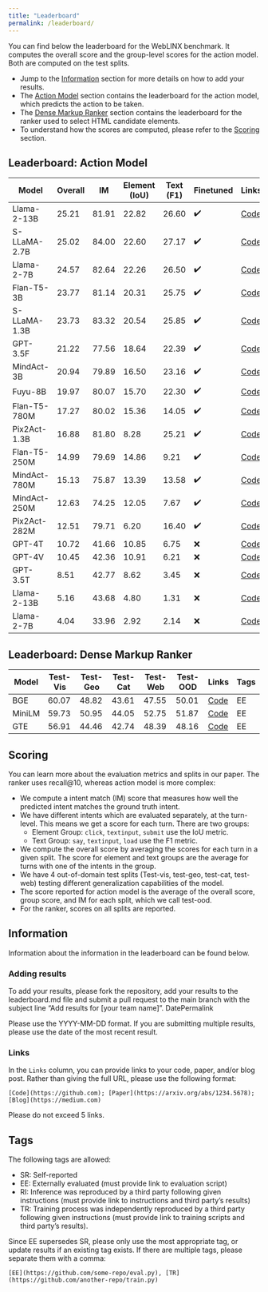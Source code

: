 ```yaml
---
title: "Leaderboard"
permalink: /leaderboard/
---
```


You can find below the leaderboard for the WebLINX benchmark. It computes the overall score and the group-level scores for the action model. Both are computed on the test splits.

* Jump to the [Information](#information) section for more details on how to add your results.
* The [Action Model](#leaderboard-action-model) section contains the leaderboard for the action model, which predicts the action to be taken.
* The [Dense Markup Ranker](#leaderboard-dense-markup-ranker) section contains the leaderboard for the ranker used to select HTML candidate elements.
* To understand how the scores are computed, please refer to the [Scoring](#scoring) section.

## Leaderboard: Action Model

| Model         | Overall |   IM  |  Element (IoU)   | Text (F1)   | Finetuned | Links                             | Tags |
|---------------|---------|-------|------------------|-------------|-----------|-----------------------------------|------|
| Llama-2-13B   |  25.21  | 81.91 | 22.82            | 26.60       |    ✔️     | [Code](https://github.com/mcgill-nlp/weblinx) | EE   |
| S-LLaMA-2.7B  |  25.02  | 84.00 | 22.60            | 27.17       |    ✔️     | [Code](https://github.com/mcgill-nlp/weblinx) | EE   |
| Llama-2-7B    |  24.57  | 82.64 | 22.26            | 26.50       |    ✔️     | [Code](https://github.com/mcgill-nlp/weblinx) | EE   |
| Flan-T5-3B    |  23.77  | 81.14 | 20.31            | 25.75       |    ✔️     | [Code](https://github.com/mcgill-nlp/weblinx) | EE   |
| S-LLaMA-1.3B  |  23.73  | 83.32 | 20.54            | 25.85       |    ✔️     | [Code](https://github.com/mcgill-nlp/weblinx) | EE   |
| GPT-3.5F      |  21.22  | 77.56 | 18.64            | 22.39       |    ✔️     | [Code](https://github.com/mcgill-nlp/weblinx) | EE   |
| MindAct-3B    |  20.94  | 79.89 | 16.50            | 23.16       |    ✔️     | [Code](https://github.com/mcgill-nlp/weblinx) | EE   |
| Fuyu-8B       |  19.97  | 80.07 | 15.70            | 22.30       |    ✔️     | [Code](https://github.com/mcgill-nlp/weblinx) | EE   |
| Flan-T5-780M  |  17.27  | 80.02 | 15.36            | 14.05       |    ✔️     | [Code](https://github.com/mcgill-nlp/weblinx) | EE   |
| Pix2Act-1.3B  |  16.88  | 81.80 |  8.28            | 25.21       |    ✔️     | [Code](https://github.com/mcgill-nlp/weblinx) | EE   |
| Flan-T5-250M  |  14.99  | 79.69 | 14.86            | 9.21        |    ✔️     | [Code](https://github.com/mcgill-nlp/weblinx) | EE   |
| MindAct-780M  |  15.13  | 75.87 | 13.39            | 13.58       |    ✔️     | [Code](https://github.com/mcgill-nlp/weblinx) | EE   |
| MindAct-250M  |  12.63  | 74.25 | 12.05            | 7.67        |    ✔️     | [Code](https://github.com/mcgill-nlp/weblinx) | EE   |
| Pix2Act-282M  |  12.51  | 79.71 |  6.20            | 16.40       |    ✔️     | [Code](https://github.com/mcgill-nlp/weblinx) | EE   |
| GPT-4T        |  10.72  | 41.66 | 10.85            | 6.75        |    ❌     | [Code](https://github.com/mcgill-nlp/weblinx) | EE   |
| GPT-4V        |  10.45  | 42.36 | 10.91            | 6.21        |    ❌     | [Code](https://github.com/mcgill-nlp/weblinx) | EE   |
| GPT-3.5T      |   8.51  | 42.77 |  8.62            | 3.45        |    ❌     | [Code](https://github.com/mcgill-nlp/weblinx) | EE   |
| Llama-2-13B   |   5.16  | 43.68 |  4.80            | 1.31        |    ❌     | [Code](https://github.com/mcgill-nlp/weblinx) | EE   |
| Llama-2-7B    |   4.04  | 33.96 |  2.92            | 2.14        |    ❌     | [Code](https://github.com/mcgill-nlp/weblinx) | EE   |



## Leaderboard: Dense Markup Ranker

| Model   | Test-Vis   | Test-Geo   | Test-Cat   | Test-Web   | Test-OOD  | Links                                            | Tags |
|---------|------------|------------|------------|------------|-----------|--------------------------------------------------|------|
| BGE     | 60.07      | 48.82      | 43.61      | 47.55      | 50.01     | [Code](https://github.com/mcgill-nlp/weblinx)    | EE |
| MiniLM  | 59.73      | 50.95      | 44.05      | 52.75      | 51.87     | [Code](https://github.com/mcgill-nlp/weblinx)    | EE |
| GTE     | 56.91      | 44.46      | 42.74      | 48.39      | 48.16     | [Code](https://github.com/mcgill-nlp/weblinx)    | EE |

## Scoring

You can learn more about the evaluation metrics and splits in our paper. The ranker uses recall@10, whereas action model is more complex:

- We compute a intent match (IM) score that measures how well the predicted intent matches the ground truth intent.
- We have different intents which are evaluated separately, at the turn-level. This means we get a score for each turn. There are two groups:
  - Element Group: `click`, `textinput`, `submit` use the IoU metric.
  - Text Group: `say`, `textinput`, `load` use the F1 metric.
- We compute the overall score by averaging the scores for each turn in a given split. The score for element and text groups are the average for turns with one of the intents in the group.
- We have 4 out-of-domain test splits (Test-vis, test-geo, test-cat, test-web) testing different generalization capabilities of the model. 
- The score reported for action model is the average of the overall score, group score, and IM for each split, which we call test-ood.
- For the ranker, scores on all splits are reported.

## Information

Information about the information in the leaderboard can be found below.

### Adding results

To add your results, please fork the repository, add your results to the leaderboard.md file and submit a pull request to the main branch with the subject line “Add results for [your team name]”.
DatePermalink

Please use the YYYY-MM-DD format. If you are submitting multiple results, please use the date of the most recent result.


### Links

In the `Links` column, you can provide links to your code, paper, and/or blog post. Rather than giving the full URL, please use the following format:

```
[Code](https://github.com); [Paper](https://arxiv.org/abs/1234.5678); [Blog](https://medium.com)
```

Please do not exceed 5 links.

## Tags

The following tags are allowed:

- SR: Self-reported
- EE: Externally evaluated (must provide link to evaluation script)
- RI: Inference was reproduced by a third party following given instructions (must provide link to instructions and third party’s results)
- TR: Training process was independently reproduced by a third party following given instructions (must provide link to training scripts and third party’s results).

Since EE supersedes SR, please only use the most appropriate tag, or update results if an existing tag exists. If there are multiple tags, please separate them with a comma:

```
[EE](https://github.com/some-repo/eval.py), [TR](https://github.com/another-repo/train.py)
```